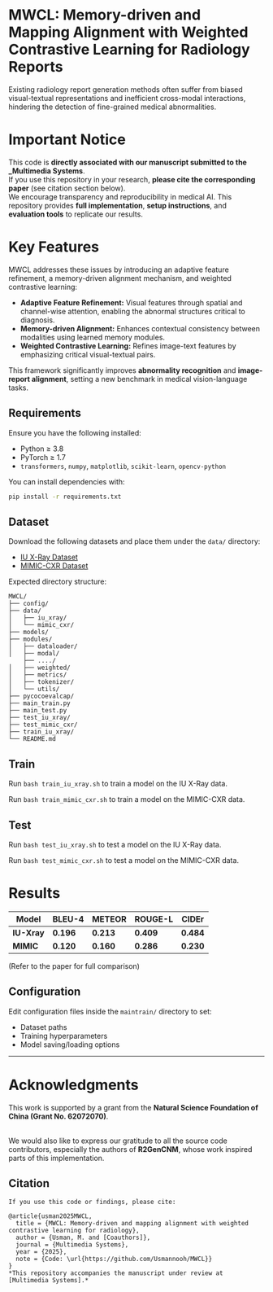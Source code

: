 # MWCL: Memory-driven and Mapping Alignment with Weighted Contrastive Learning for Radiology Reports

Existing radiology report generation methods often suffer from biased visual-textual representations and inefficient cross-modal interactions, hindering the detection of fine-grained medical abnormalities.

#  Important Notice

 This code is **directly associated with our manuscript submitted to the _Multimedia Systems**.  
If you use this repository in your research, **please cite the corresponding paper** (see citation section below).  
We encourage transparency and reproducibility in medical AI. This repository provides **full implementation**, **setup instructions**, and **evaluation tools** to replicate our results.

#  Key Features
MWCL addresses these issues by introducing an adaptive feature refinement, a memory-driven alignment mechanism, and weighted contrastive learning:

* **Adaptive Feature Refinement:** Visual features through spatial and channel-wise attention, enabling the abnormal structures critical to diagnosis.
* **Memory-driven Alignment:** Enhances contextual consistency between modalities using learned memory modules.
* **Weighted Contrastive Learning:** Refines image-text features by emphasizing critical visual-textual pairs.

This framework significantly improves **abnormality recognition** and **image-report alignment**, setting a new benchmark in medical vision-language tasks.

##  Requirements
Ensure you have the following installed:
- Python ≥ 3.8  
- PyTorch ≥ 1.7  
- `transformers`, `numpy`, `matplotlib`, `scikit-learn`, `opencv-python`

You can install dependencies with:

```bash
pip install -r requirements.txt
```
  ##  Dataset

Download the following datasets and place them under the `data/` directory:

* [IU X-Ray Dataset](https://iuhealth.org/find-medical-services/x-rays)
* [MIMIC-CXR Dataset](https://physionet.org/content/mimic-cxr-jpg/2.0.0/)

Expected directory structure:

```
MWCL/
├── config/
├── data/
│   ├── iu_xray/
│   └── mimic_cxr/
├── models/
├── modules/
│   ├── dataloader/
│   ├── modal/
    ├── ..../
│   ├── weighted/
│   ├── metrics/
│   ├── tokenizer/
│   └── utils/
├── pycocoevalcap/
├── main_train.py
├── main_test.py
├── test_iu_xray/
├── test_mimic_cxr/
├── train_iu_xray/
└── README.md

```
## Train

Run `bash train_iu_xray.sh` to train a model on the IU X-Ray data.

Run `bash train_mimic_cxr.sh` to train a model on the MIMIC-CXR data.

## Test

Run `bash test_iu_xray.sh` to test a model on the IU X-Ray data.

Run `bash test_mimic_cxr.sh` to test a model on the MIMIC-CXR data.
# Results
| Model    | BLEU-4    | METEOR    | ROUGE-L   | CIDEr     |
| -------- | --------- | --------- | --------- | --------- |
| **IU-Xray** | **0.196** | **0.213** | **0.409** | **0.484** |
| **MIMIC** | **0.120** | **0.160** | **0.286** | **0.230** |

(Refer to the paper for full comparison)

##  Configuration

Edit configuration files inside the `maintrain/` directory to set:

* Dataset paths
* Training hyperparameters
* Model saving/loading options

---

# Acknowledgments

This work is supported by a grant from the **Natural Science Foundation of China (Grant No. 62072070)**.  <br><br>

We would also like to express our gratitude to all the source code contributors, especially the authors of **R2GenCNM**, whose work inspired parts of this implementation.


## Citation 
```
If you use this code or findings, please cite:  

@article{usman2025MWCL,  
  title = {MWCL: Memory-driven and mapping alignment with weighted contrastive learning for radiology},  
  author = {Usman, M. and [Coauthors]},  
  journal = {Multimedia Systems},  
  year = {2025},    
  note = {Code: \url{https://github.com/Usmannooh/MWCL}}  
}
*This repository accompanies the manuscript under review at [Multimedia Systems].*

```
